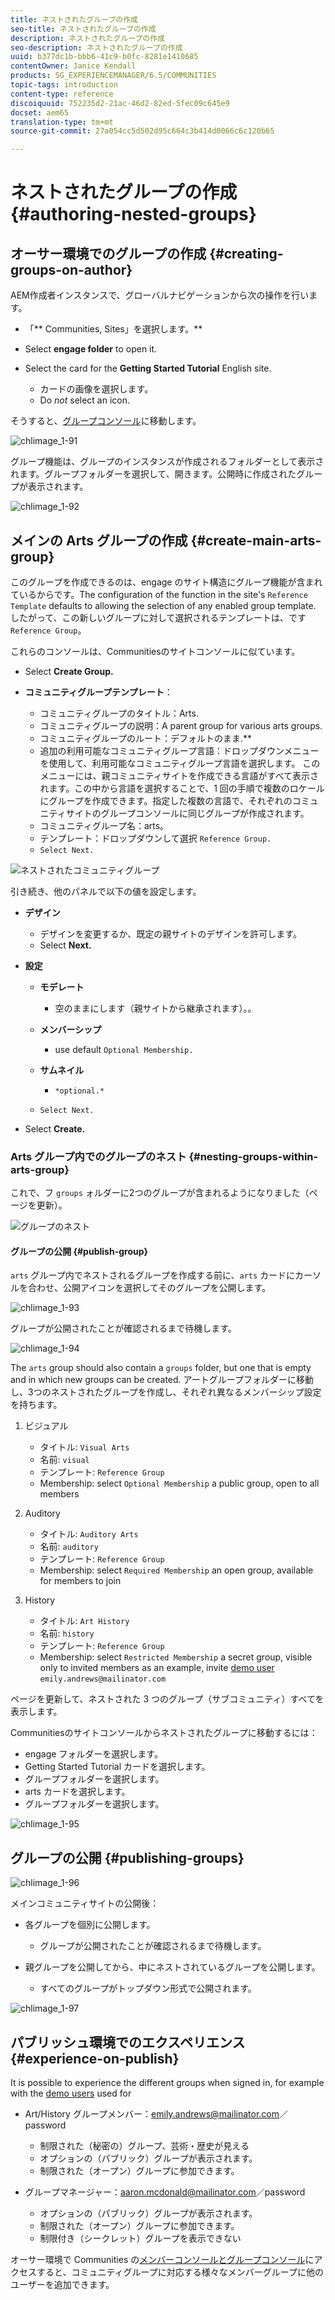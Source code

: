 ```yaml
---
title: ネストされたグループの作成
seo-title: ネストされたグループの作成
description: ネストされたグループの作成
seo-description: ネストされたグループの作成
uuid: b377dc1b-bbb6-41c9-b0fc-8281e1410685
contentOwner: Janice Kendall
products: SG_EXPERIENCEMANAGER/6.5/COMMUNITIES
topic-tags: introduction
content-type: reference
discoiquuid: 752235d2-21ac-46d2-82ed-5fec09c645e9
docset: aem65
translation-type: tm+mt
source-git-commit: 27a054cc5d502d95c664c3b414d0066c6c120b65

---
```



# ネストされたグループの作成{#authoring-nested-groups}

## オーサー環境でのグループの作成 {#creating-groups-on-author}

AEM作成者インスタンスで、グローバルナビゲーションから次の操作を行います。

* 「** Communities, Sites」を選択します。**
* Select **engage folder** to open it.
* Select the card for the **Getting Started Tutorial** English site.

   * カードの画像を選択します。
   * Do *not* select an icon.

そうすると、[グループコンソール](/help/communities/groups.md)に移動します。

![chlimage_1-91](assets/chlimage_1-91.png)

グループ機能は、グループのインスタンスが作成されるフォルダーとして表示されます。グループフォルダーを選択して、開きます。公開時に作成されたグループが表示されます。

![chlimage_1-92](assets/chlimage_1-92.png)

## メインの Arts グループの作成 {#create-main-arts-group}

このグループを作成できるのは、engage のサイト構造にグループ機能が含まれているからです。The configuration of the function in the site&#39;s `Reference Template` defaults to allowing the selection of any enabled group template. したがって、この新しいグループに対して選択されるテンプレートは、です `Reference Group`。

これらのコンソールは、Communitiesのサイトコンソールに似ています。

* Select **Create Group.**
* **コミュニティグループテンプレート**：

   * コミュニティグループのタイトル：Arts.
   * コミュニティグループの説明：A parent group for various arts groups.
   * コミュニティグループのルート：デフォルトのまま.**
   * 追加の利用可能なコミュニティグループ言語：ドロップダウンメニューを使用して、利用可能なコミュニティグループ言語を選択します。 このメニューには、親コミュニティサイトを作成できる言語がすべて表示されます。この中から言語を選択することで、1 回の手順で複数のロケールにグループを作成できます。指定した複数の言語で、それぞれのコミュニティサイトのグループコンソールに同じグループが作成されます。
   * コミュニティグループ名：arts。
   * テンプレート：ドロップダウンして選択 `Reference Group.`
   * `Select Next.`

![ネストされたコミュニティグループ](assets/parent-to-nestedgroup.png)

引き続き、他のパネルで以下の値を設定します。

* **デザイン**

   * デザインを変更するか、既定の親サイトのデザインを許可します。
   * Select **Next.**

* **設定**

   * **モデレート**

      * 空のままにします（親サイトから継承されます）。。
   * **メンバーシップ**

      * use default `Optional Membership.`
   * **サムネイル**

      * `*optional.*`
   * `Select Next.`




* Select **Create.**

### Arts グループ内でのグループのネスト {#nesting-groups-within-arts-group}

これで、フ `groups` ォルダーに2つのグループが含まれるようになりました（ページを更新）。

![グループのネスト](assets/create-community-group.png)

#### グループの公開 {#publish-group}

`arts` グループ内でネストされるグループを作成する前に、`arts` カードにカーソルを合わせ、公開アイコンを選択してそのグループを公開します。

![chlimage_1-93](assets/chlimage_1-93.png)

グループが公開されたことが確認されるまで待機します。

![chlimage_1-94](assets/chlimage_1-94.png)

The `arts` group should also contain a `groups` folder, but one that is empty and in which new groups can be created. アートグループフォルダーに移動し、3つのネストされたグループを作成し、それぞれ異なるメンバーシップ設定を持ちます。

1. ビジュアル

   * タイトル: `Visual Arts`
   * 名前: `visual`
   * テンプレート: `Reference Group`
   * Membership: select `Optional Membership`
a public group, open to all members

1. Auditory

   * タイトル: `Auditory Arts`
   * 名前: `auditory`
   * テンプレート: `Reference Group`
   * Membership: select `Required Membership`
an open group, available for members to join

1. History

   * タイトル: `Art History`
   * 名前: `history`
   * テンプレート: `Reference Group`
   * Membership: select `Restricted Membership`
a secret group, visible only to invited members
as an example, invite [demo user](/help/communities/tutorials.md#demo-users) `emily.andrews@mailinator.com`

ページを更新して、ネストされた 3 つのグループ（サブコミュニティ）すべてを表示します。

Communitiesのサイトコンソールからネストされたグループに移動するには：

* engage フォルダーを選択します。
* Getting Started Tutorial カードを選択します。
* グループフォルダーを選択します。
* arts カードを選択します。
* グループフォルダーを選択します。

![chlimage_1-95](assets/chlimage_1-95.png)

## グループの公開 {#publishing-groups}

![chlimage_1-96](assets/chlimage_1-96.png)

メインコミュニティサイトの公開後：

* 各グループを個別に公開します。

   * グループが公開されたことが確認されるまで待機します。

* 親グループを公開してから、中にネストされているグループを公開します。

   * すべてのグループがトップダウン形式で公開されます。

![chlimage_1-97](assets/chlimage_1-97.png)

## パブリッシュ環境でのエクスペリエンス {#experience-on-publish}

It is possible to experience the different groups when signed in, for example with the [demo users](/help/communities/tutorials.md#demo-users) used for

* Art/History グループメンバー：emily.andrews@mailinator.com／password

   * 制限された（秘密の）グループ、芸術・歴史が見える
   * オプションの（パブリック）グループが表示されます。
   * 制限された（オープン）グループに参加できます。

* グループマネージャー：aaron.mcdonald@mailinator.com／password

   * オプションの（パブリック）グループが表示されます。
   * 制限された（オープン）グループに参加できます。
   * 制限付き（シークレット）グループを表示できない

オーサー環境で Communities の[メンバーコンソールとグループコンソール](/help/communities/members.md)にアクセスすると、コミュニティグループに対応する様々なメンバーグループに他のユーザーを追加できます。

